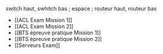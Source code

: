 switch haut, swhitch bas ; espace ; routeur haut, routeur bas 


- [[ACL Exam Mission 1]]
- [[ACL Exam Mission 2]]
- [[BTS épreuve pratique Mission 1]]
- [[BTS épreuve pratique Mission 2]]
- [[Serveurs Exam]]
